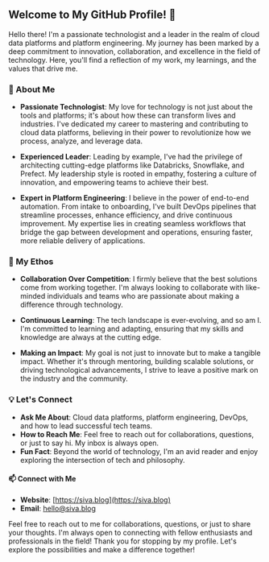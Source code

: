 ## Welcome to My GitHub Profile! 👋

Hello there! I'm a passionate technologist and a leader in the realm of cloud data platforms and platform engineering. My journey has been marked by a deep commitment to innovation, collaboration, and excellence in the field of technology. Here, you'll find a reflection of my work, my learnings, and the values that drive me.

### 🚀 About Me

- **Passionate Technologist**: My love for technology is not just about the tools and platforms; it's about how these can transform lives and industries. I've dedicated my career to mastering and contributing to cloud data platforms, believing in their power to revolutionize how we process, analyze, and leverage data.

- **Experienced Leader**: Leading by example, I've had the privilege of architecting cutting-edge platforms like Databricks, Snowflake, and Prefect. My leadership style is rooted in empathy, fostering a culture of innovation, and empowering teams to achieve their best.

- **Expert in Platform Engineering**: I believe in the power of end-to-end automation. From intake to onboarding, I've built DevOps pipelines that streamline processes, enhance efficiency, and drive continuous improvement. My expertise lies in creating seamless workflows that bridge the gap between development and operations, ensuring faster, more reliable delivery of applications.

### 🌟 My Ethos

- **Collaboration Over Competition**: I firmly believe that the best solutions come from working together. I'm always looking to collaborate with like-minded individuals and teams who are passionate about making a difference through technology.

- **Continuous Learning**: The tech landscape is ever-evolving, and so am I. I'm committed to learning and adapting, ensuring that my skills and knowledge are always at the cutting edge.

- **Making an Impact**: My goal is not just to innovate but to make a tangible impact. Whether it's through mentoring, building scalable solutions, or driving technological advancements, I strive to leave a positive mark on the industry and the community.

### 💡 Let's Connect

- **Ask Me About**: Cloud data platforms, platform engineering, DevOps, and how to lead successful tech teams.
- **How to Reach Me**: Feel free to reach out for collaborations, questions, or just to say hi. My inbox is always open.
- **Fun Fact**: Beyond the world of technology, I'm an avid reader and enjoy exploring the intersection of tech and philosophy.

#### 📫 Connect with Me

- **Website**: [https://siva.blog](https://siva.blog)
- **Email**: [hello@siva.blog](mailto:hello@siva.blog)

Feel free to reach out to me for collaborations, questions, or just to share your thoughts. I'm always open to connecting with fellow enthusiasts and professionals in the field!
Thank you for stopping by my profile. Let's explore the possibilities and make a difference together!
